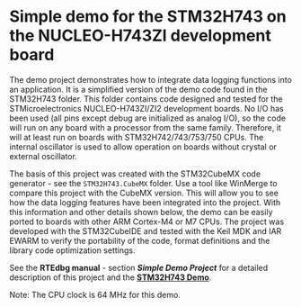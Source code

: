# Simple demo for the STM32H743 on the NUCLEO-H743ZI development board

The demo project demonstrates how to integrate data logging functions into an application. It is a simplified version of the demo code found in the STM32H743 folder. This folder contains code designed and tested for the STMicroelectronics NUCLEO-H743ZI/ZI2 development boards. No I/O has been used (all pins except debug are initialized as analog I/O), so the code will run on any board with a processor from the same family. Therefore, it will at least run on boards with STM32H742/743/753/750 CPUs. The internal oscillator is used to allow operation on boards without crystal or external oscillator.

The basis of this project was created with the STM32CubeMX code generator - see the `STM32H743.CubeMX` folder. Use a tool like WinMerge to compare this project with the CubeMX version. This will allow you to see how the data logging features have been integrated into the project. With this information and other details shown below, the demo can be easily ported to boards with other ARM Cortex-M4 or M7 CPUs. The project was developed with the STM32CubeIDE and tested with the Keil MDK and IAR EWARM to verify the portability of the code, format definitions and the library code optimization settings.

See the **RTEdbg manual** - section ***Simple Demo Project*** for a detailed description of this project and the **[STM32H743 Demo](../STM32H743/Readme.md)**.

Note: The CPU clock is 64 MHz for this demo.